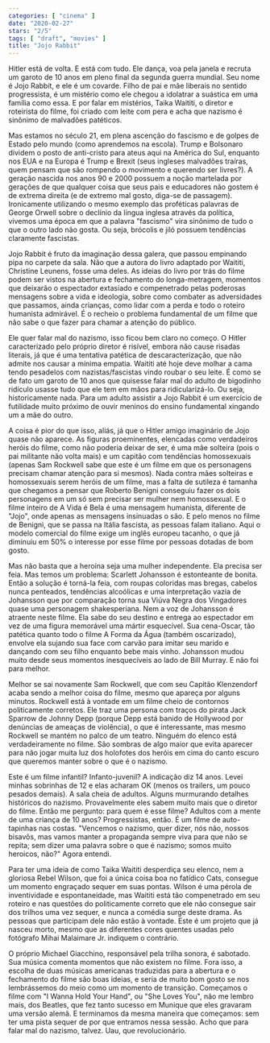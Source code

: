 ```yaml
---
categories: [ "cinema" ]
date: "2020-02-27"
stars: "2/5"
tags: [ "draft", "movies" ]
title: "Jojo Rabbit"
---
```

Hitler está de volta. E está com tudo. Ele dança, voa pela janela e
recruta um garoto de 10 anos em pleno final da segunda guerra mundial. Seu
nome é Jojo Rabbit, e ele é um covarde. Filho de pai e mãe liberais
no sentido progressista, é um mistério como ele chegou a idolatrar a
suástica em uma família como essa. E por falar em mistérios, Taika
Waititi, o diretor e roteirista do filme, foi criado com leite com pera
e acha que nazismo é sinônimo de malvadões patéticos.

Mas estamos no século 21, em plena ascenção do fascismo e de golpes de
Estado pelo mundo (como aprendemos na escola). Trump e Bolsonaro dividem
o posto de anti-cristo para ateus aqui na América do Sul, enquanto nos
EUA e na Europa é Trump e Brexit (seus ingleses malvadões traíras, quem
pensam que são rompendo o movimento e querendo ser livres?). A geração
nascida nos anos 90 e 2000 possuem a noção martelada por gerações de
que qualquer coisa que seus pais e educadores não gostem é de extrema
direita (e de extremo mal gosto, diga-se de passagem). Ironicamente
utilizando o mesmo exemplo das proféticas palavras de George Orwell
sobre o declínio da língua inglesa através da política, vivemos
uma época em que a palavra "fascismo" vira sinônimo de tudo o que o
outro lado não gosta. Ou seja, brócolis e jiló possuem tendências
claramente fascistas.

Jojo Rabbit é fruto da imaginação dessa galera, que passou empinando
pipa no carpete da sala. Não que a autora do livro adaptado por Waititi,
Christine Leunens, fosse uma deles. As ideias do livro por trás do filme
podem ser vistos na abertura e fechamento do longa-metragem, momentos
que deixarão o espectador extasiado e compenetrado pelas poderosas
mensagens sobre a vida e ideologia, sobre como combater as adversidades
que passamos, ainda crianças, como lidar com a perda e todo o roteiro
humanista admirável. É o recheio o problema fundamental de um filme
que não sabe o que fazer para chamar a atenção do público.

Ele quer falar mal do nazismo, isso ficou bem claro no começo. O Hitler
caracterizado pelo próprio diretor é risível, embora não cause risadas
literais, já que é uma tentativa patética de descaracterização,
que não admite nos causar a mínima empatia. Waititi até hoje deve
molhar a cama tendo pesadelos com nazistas/fascistas vindo roubar o seu
leite. É como se de fato um garoto de 10 anos que quisesse falar mal
do adulto de bigodinho ridículo usasse tudo que ele tem em mãos para
ridicularizá-lo. Ou seja, historicamente nada. Para um adulto assistir
a Jojo Rabbit é um exercício de futilidade muito próximo de ouvir
meninos do ensino fundamental xingando um a mãe do outro.

A coisa é pior do que isso, aliás, já que o Hitler amigo imaginário
de Jojo quase não aparece. As figuras proeminentes, elencadas como
verdadeiros heróis do filme, como não poderia deixar de ser, é uma
mãe solteira (pois o pai militante não volta mais) e um capitão com
tendências homossexuais (apenas Sam Rockwell sabe que este é um filme
em que os personagens precisam chamar atenção para si mesmos). Nada
contra mães solteiras e homossexuais serem heróis de um filme, mas a
falta de sutileza é tamanha que chegamos a pensar que Roberto Benigni
conseguiu fazer os dois personagens em um só sem precisar ser mulher
nem homossexual. E o filme inteiro de A Vida é Bela é uma mensagem
humanista, diferente de "Jojo", onde apenas as mensagens insinuadas o
são. E pelo menos no filme de Benigni, que se passa na Itália fascista,
as pessoas falam italiano. Aqui o modelo comercial do filme exige um
inglês europeu tacanho, o que já diminuiu em 50% o interesse por esse
filme por pessoas dotadas de bom gosto.

Mas não basta que a heroína seja uma mulher independente. Ela precisa
ser feia. Mas temos um problema: Scarlett Johansson é estonteante de
bonita. Então a solução é torná-la feia, com roupas coloridas
mas bregas, cabelos nunca penteados, tendências alcoólicas e uma
interpretação vazia de Johansson que por comparação torna sua Viúva
Negra dos Vingadores quase uma personagem shakesperiana. Nem a voz de
Johansson é atraente neste filme. Ela sabe do seu destino e entrega ao
espectador em vez de uma figura memorável uma mártir esquecível. Sua
cena-Oscar, tão patética quanto todo o filme A Forma da Água (também
oscarizado), envolve ela sujando sua face com carvão para imitar seu
marido e dançando com seu filho enquanto bebe mais vinho. Johansson
mudou muito desde seus momentos inesquecíveis ao lado de Bill Murray. E
não foi para melhor.

Melhor se sai novamente Sam Rockwell, que com seu Capitão Klenzendorf
acaba sendo a melhor coisa do filme, mesmo que apareça por alguns
minutos. Rockwell está à vontade em um filme cheio de contornos
politicamente corretos. Ele traz uma persona com traços do pirata
Jack Sparrow de Johnny Depp (porque Depp está banido de Hollywood por
denúncias de ameaças de violência), o que é interessante, mas mesmo
Rockwell se mantém no palco de um teatro. Ninguém do elenco está
verdadeiramente no filme. São sombras de algo maior que evita aparecer
para não jogar muita luz dos holofotes dos heróis em cima do canto
escuro que queremos manter sobre o que é o nazismo.

Este é um filme infantil? Infanto-juvenil? A indicação diz 14
anos. Levei minhas sobrinhas de 12 e elas acharam OK (menos os trailers,
um pouco pesados demais). A sala cheia de adultos. Alguns murmurando
detalhes históricos do nazismo. Provavelmente eles sabem muito mais que
o diretor do filme. Então me pergunto: para quem é esse filme? Adultos
com a mente de uma criança de 10 anos? Progressistas, então. É um
filme de auto-tapinhas nas costas. "Vencemos o nazismo, quer dizer,
nós não, nossos bisavôs, mas vamos manter a propaganda sempre viva
para que não se repita; sem dizer uma palavra sobre o que é nazismo;
somos muito heroicos, não?" Agora entendi.

Para ter uma ideia de como Taika Waititi desperdiça seu elenco,
nem a gloriosa Rebel Wilson, que foi a única coisa boa no fatídico
Cats, consegue um momento engraçado sequer em suas pontas. Wilson
é uma pérola de inventividade e espontaneidade, mas Waititi está
tão compenetrado em seu roteiro e nas questões do politicamente
correto que ele não consegue sair dos trilhos uma vez sequer, e nunca a
comédia surge deste drama. As pessoas que participam dele não estão à
vontade. Este é um projeto que já nasceu morto, mesmo que as diferentes
cores quentes usadas pelo fotógrafo Mihai Malaimare Jr. indiquem o
contrário.

O próprio Michael Giacchino, responsável pela trilha sonora, é
sabotado. Sua música comenta momentos que não existem no filme. Fora
isso, a escolha de duas músicas americanas traduzidas para a abertura
e o fechamento do filme são boas ideias, e seria de muito bom gosto se
nos lembrássemos do meio como um momento de transição. Começamos o
filme com "I Wanna Hold Your Hand", ou "She Loves You", não me lembro
mais, dos Beatles, que fez tanto sucesso em Munique que eles gravaram
uma versão alemã. E terminamos da mesma maneira que começamos: sem
ter uma pista sequer de por que entramos nessa sessão. Acho que para
falar mal do nazismo, talvez. Uau, que revolucionário.
